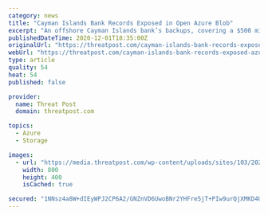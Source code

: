 ```yaml
---
category: news
title: "Cayman Islands Bank Records Exposed in Open Azure Blob"
excerpt: "An offshore Cayman Islands bank’s backups, covering a $500 million investment portfolio, were left unsecured and leaking personal banking information, passport data and even online banking PINs."
publishedDateTime: 2020-12-01T18:35:00Z
originalUrl: "https://threatpost.com/cayman-islands-bank-records-exposed-azure-blob/161729/"
webUrl: "https://threatpost.com/cayman-islands-bank-records-exposed-azure-blob/161729/"
type: article
quality: 54
heat: 54
published: false

provider:
  name: Threat Post
  domain: threatpost.com

topics:
  - Azure
  - Storage

images:
  - url: "https://media.threatpost.com/wp-content/uploads/sites/103/2020/12/01141841/Cayman-Islands-e1606850342979.png"
    width: 800
    height: 400
    isCached: true

secured: "1NNsz4a8W+dIEyWPJ2CP6A2/GNZnVD6UwoBNr2YHFre5jT+PIw9urQjXMKD4UzgUyQ7pGM+sl66JWJOIkhN38yYlQW4ypeOUu1yf112N2GnBta6CxLsN0oa2lgDFnos4kdB/akiC6Q75FmFn0Np2QQl9Hka8dClbIap3ki48ueILIyDEtwPrDMrCqEPOC9M4PuHRsQTEyXJpQeO4ad3k+ZTtvOsbPUAWQfkpzfDxWHsY5VLWJkCDiBYwmWUlu6N7ial7uBCXLTlmG4DdQ2vuopVB+M3wHzeK82S+WkZc7B6sUqp6HgZttFg8ndOJG0hUlz7S8fhBxvV861GWIV+8P+OzHZhOSf1igYB/kqGCwj4=;EzoFXKIfHLzVPofJ464HSQ=="
---
```


